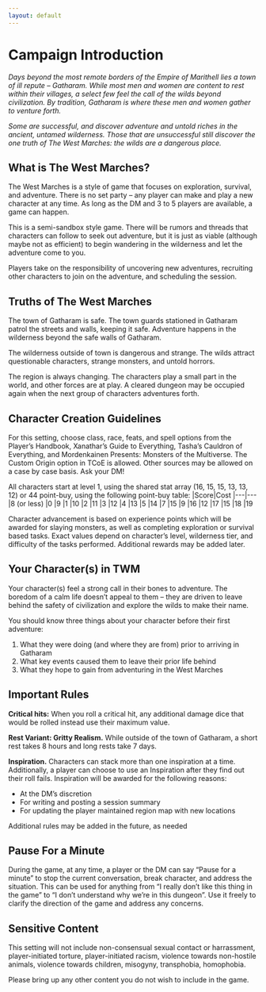 ```yaml
---
layout: default
---
```


# Campaign Introduction

*Days beyond the most remote borders of the Empire of Marithell lies a town of ill repute – Gatharam. While most men and women are content to rest within their villages, a select few feel the call of the wilds beyond civilization. By tradition, Gatharam is where these men and women gather to venture forth.*

*Some are successful, and discover adventure and untold riches in the ancient, untamed wilderness. Those that are unsuccessful still discover the one truth of The West Marches: the wilds are a dangerous place.*

## **What is The West Marches?**

The West Marches is a style of game that focuses on exploration, survival, and adventure. There is no set party – any player can make and play a new character at any time. As long as the DM and 3 to 5 players are available, a game can happen.

This is a semi-sandbox style game. There will be rumors and threads that characters can follow to seek out adventure, but it is just as viable (although maybe not as efficient) to begin wandering in the wilderness and let the adventure come to you.

Players take on the responsibility of uncovering new adventures, recruiting other characters to join on the adventure, and scheduling the session.

## **Truths of The West Marches**

The town of Gatharam is safe. The town guards stationed in Gatharam patrol the streets and walls, keeping it safe. Adventure happens in the wilderness beyond the safe walls of Gatharam.

The wilderness outside of town is dangerous and strange. The wilds attract questionable characters, strange monsters, and untold horrors.

The region is always changing. The characters play a small part in the world, and other forces are at play. A cleared dungeon may be occupied again when the next group of characters adventures forth.

## **Character Creation Guidelines**

For this setting, choose class, race, feats, and spell options from the Player’s Handbook, Xanathar’s Guide to Everything, Tasha’s Cauldron of Everything, and Mordenkainen Presents: Monsters of the Multiverse. The Custom Origin option in TCoE is allowed. Other sources may be allowed on a case by case basis. Ask your DM!

All characters start at level 1, using the shared stat array (16, 15, 15, 13, 13, 12) or 44 point-buy, using the following point-buy table:
|Score|Cost
|---|---
|8 (or less)    |0
|9 |1
|10 |2
|11 |3
|12 |4
|13 |5
|14 |7
|15 |9
|16 |12
|17 |15
|18 |19

Character advancement is based on experience points which will be awarded for slaying monsters, as well as completing exploration or survival based tasks. Exact values depend on character’s level, wilderness tier, and difficulty of the tasks performed. Additional rewards may be added later.

## **Your Character(s) in TWM**

Your character(s) feel a strong call in their bones to adventure. The boredom of a calm life doesn’t appeal to them – they are driven to leave behind the safety of civilization and explore the wilds to make their name.

You should know three things about your character before their first adventure:

1. What they were doing (and where they are from) prior to arriving in Gatharam
2. What key events caused them to leave their prior life behind
3. What they hope to gain from adventuring in the West Marches

## **Important Rules**

**Critical hits:** When you roll a critical hit, any additional damage dice that would be rolled instead use their maximum value.

**Rest Variant: Gritty Realism.** While outside of the town of Gatharam, a short rest takes 8 hours and long rests take 7 days.

**Inspiration.** Characters can stack more than one inspiration at a time. Additionally, a player can choose to use an Inspiration after they find out their roll fails. Inspiration will be awarded for the following reasons:

- At the DM’s discretion
- For writing and posting a session summary
- For updating the player maintained region map with new locations

Additional rules may be added in the future, as needed

## **Pause For a Minute**

During the game, at any time, a player or the DM can say “Pause for a minute” to stop the current conversation, break character, and address the situation. This can be used for anything from “I really don’t like this thing in the game” to “I don’t understand why we’re in this dungeon”. Use it freely to clarify the direction of the game and address any concerns.

## **Sensitive Content**

This setting will not include non-consensual sexual contact or harrassment, player-initiated torture, player-initiated racism, violence towards non-hostile animals, violence towards children, misogyny, transphobia, homophobia.

Please bring up any other content you do not wish to include in the game.
